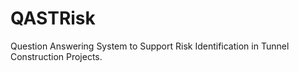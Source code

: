 # QASTRisk
Question Answering System to Support Risk Identification in Tunnel Construction Projects.
